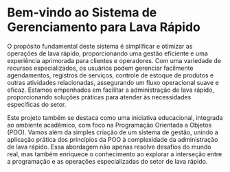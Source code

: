 # Bem-vindo ao Sistema de Gerenciamento para Lava Rápido

O propósito fundamental deste sistema é simplificar e otimizar as operações de lava rápido, proporcionando uma gestão eficiente e uma experiência aprimorada para clientes e operadores. Com uma variedade de recursos especializados, os usuários podem gerenciar facilmente agendamentos, registros de serviços, controle de estoque de produtos e outras atividades relacionadas, assegurando um fluxo operacional suave e eficaz. Estamos empenhados em facilitar a administração de lava rápido, proporcionando soluções práticas para atender às necessidades específicas do setor.

Este projeto também se destaca como uma iniciativa educacional, integrada ao ambiente acadêmico, com foco na Programação Orientada a Objetos (POO). Vamos além da simples criação de um sistema de gestão, unindo a aplicação prática dos princípios da POO à complexidade da administração de lava rápido. Essa abordagem não apenas resolve desafios do mundo real, mas também enriquece o conhecimento ao explorar a interseção entre a programação e as operações especializadas do setor de lava rápido.
